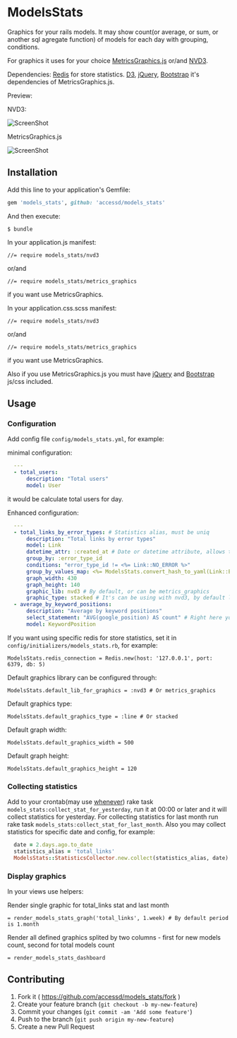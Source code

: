 # ModelsStats

Graphics for your rails models. It may show count(or average, or sum, or another sql agregate function) of models for each day with grouping, conditions.

For graphics it uses for your choice [MetricsGraphics.js](https://github.com/mozilla/metrics-graphics) or/and [NVD3](http://nvd3.org/).

Dependencies: [Redis](http://redis.io/) for store statistics.
[D3](http://d3js.org/), [jQuery](http://jquery.com/), [Bootstrap](http://getbootstrap.com/) it's dependencies of MetricsGraphics.js.

Preview:

NVD3:

![ScreenShot](https://raw.github.com/accessd/models_stats/master/doc/img/nvd3_example.png)

MetricsGraphics.js

![ScreenShot](https://raw.github.com/accessd/models_stats/master/doc/img/mg_example.png)

## Installation

Add this line to your application's Gemfile:

```ruby
gem 'models_stats', github: 'accessd/models_stats'
```

And then execute:

    $ bundle

In your application.js manifest:

    //= require models_stats/nvd3

or/and

    //= require models_stats/metrics_graphics

if you want use MetricsGraphics.

In your application.css.scss manifest:

    //= require models_stats/nvd3

or/and

    //= require models_stats/metrics_graphics

if you want use MetricsGraphics.

Also if you use MetricsGraphics.js you must have [jQuery](http://jquery.com/) and [Bootstrap](http://getbootstrap.com/) js/css included.


## Usage

### Configuration

Add config file `config/models_stats.yml`, for example:

minimal configuration:

```yaml
  ---
  - total_users:
      description: "Total users"
      model: User
```

it would be calculate total users for day.

Enhanced configuration:

```yaml
  ---
  - total_links_by_error_types: # Statistics alias, must be uniq
      description: "Total links by error types"
      model: Link
      datetime_attr: :created_at # Date or datetime attribute, allows to calculate the count of models per day
      group_by: :error_type_id
      conditions: "error_type_id != <%= Link::NO_ERROR %>"
      group_by_values_map: <%= ModelsStats.convert_hash_to_yaml(Link::ERROR_NAMES) %> # for example maping integer field to text representation
      graph_width: 430
      graph_height: 140
      graphic_lib: nvd3 # By default, or can be metrics_graphics
      graphic_type: stacked # It's can be using with nvd3, by default line
  - average_by_keyword_positions:
      description: "Average by keyword positions"
      select_statement: "AVG(google_position) AS count" # Right here you may specify select query, `count` alias for function required
      model: KeywordPosition
```

If you want using specific redis for store statistics, set it in `config/initializers/models_stats.rb`, for example:

    ModelsStats.redis_connection = Redis.new(host: '127.0.0.1', port: 6379, db: 5)

Default graphics library can be configured through:

    ModelsStats.default_lib_for_graphics = :nvd3 # Or metrics_graphics

Default graphics type:

    ModelsStats.default_graphics_type = :line # Or stacked

Default graph width:

    ModelsStats.default_graphics_width = 500

Default graph height:

    ModelsStats.default_graphics_height = 120

### Collecting statistics

Add to your crontab(may use [whenever](https://github.com/javan/whenever)) rake task `models_stats:collect_stat_for_yesterday`, run it at 00:00 or later and it will collect statistics for yesterday.
For collecting statistics for last month run rake task `models_stats:collect_stat_for_last_month`.
Also you may collect statistics for specific date and config, for example:

```ruby
  date = 2.days.ago.to_date
  statistics_alias = 'total_links'
  ModelsStats::StatisticsCollector.new.collect(statistics_alias, date)
```

### Display graphics

In your views use helpers:

Render single graphic for total_links stat and last month

    = render_models_stats_graph('total_links', 1.week) # By default period is 1.month

Render all defined graphics splited by two columns - first for new models count, second for total models count

    = render_models_stats_dashboard

## Contributing

1. Fork it ( https://github.com/accessd/models_stats/fork )
2. Create your feature branch (`git checkout -b my-new-feature`)
3. Commit your changes (`git commit -am 'Add some feature'`)
4. Push to the branch (`git push origin my-new-feature`)
5. Create a new Pull Request
